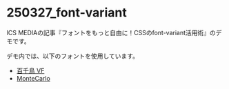 # 250327_font-variant

ICS MEDIAの記事『フォントをもっと自由に！CSSのfont-variant活用術』のデモです。

デモ内では、以下のフォントを使用しています。
- [百千鳥 VF](https://fonts.adobe.com/fonts/momochidori-variable)
- [MonteCarlo](https://fonts.google.com/specimen/MonteCarlo)

